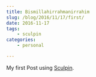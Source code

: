 ```yaml
---
title: Bismillahirrahmanirrahim
slug: /blog/2016/11/17/first/
date: 2016-11-17
tags:
    - sculpin
categories:
    - personal

---
```


My first Post using [Sculpin][1]. 


[1]: https://sculpin.io/